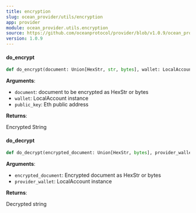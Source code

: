 ```yaml
---
title: encryption
slug: ocean_provider/utils/encryption
app: provider
module: ocean_provider.utils.encryption
source: https://github.com/oceanprotocol/provider/blob/v1.0.9/ocean_provider/utils/encryption.py
version: 1.0.9
---
```

#### do\_encrypt

```python
def do_encrypt(document: Union[HexStr, str, bytes], wallet: LocalAccount = None, public_key: str = None) -> HexStr
```

**Arguments**:

- `document`: document to be encrypted as HexStr or bytes
- `wallet`: LocalAccount instance
- `public_key`: Eth public address

**Returns**:

Encrypted String

#### do\_decrypt

```python
def do_decrypt(encrypted_document: Union[HexStr, bytes], provider_wallet: LocalAccount) -> bytes
```

**Arguments**:

- `encrypted_document`: Encrypted document as HexStr or bytes
- `provider_wallet`: LocalAccount instance

**Returns**:

Decrypted string

